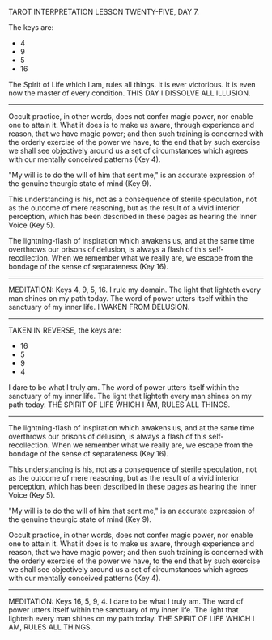 TAROT INTERPRETATION
LESSON TWENTY-FIVE, DAY 7.

The keys are:

-  4
-  9
-  5
- 16

The Spirit of Life which I am, rules all things. It is ever victorious. It is even now the master of every condition. THIS DAY I DISSOLVE ALL ILLUSION.

---

Occult practice, in other words, does not confer magic power, nor enable one to attain it. What it does is to make us aware, through experience and reason, that we have magic power; and then such training is concerned with the orderly exercise of the power we have, to the end that by such exercise we shall see objectively around us a set of circumstances which agrees with our mentally conceived patterns (Key 4).

"My will is to do the will of him that sent me," is an accurate expression of the genuine theurgic state of mind (Key 9).

This understanding is his, not as a consequence of sterile speculation, not as the outcome of mere reasoning, but as the result of a vivid interior perception, which has been described in these pages as hearing the Inner Voice (Key 5).

The lightning-flash of inspiration which awakens us, and at the same time overthrows our prisons of delusion, is always a flash of this self-recollection. When we remember what we really are, we escape from the bondage of the sense of separateness (Key 16).

---

MEDITATION: Keys 4, 9, 5, 16. I rule my domain. The light that lighteth every man shines on my path today. The word of power utters itself within the sanctuary of my inner life. I WAKEN FROM DELUSION.

---

TAKEN IN REVERSE, the keys are:

- 16
-  5
-  9
-  4

I dare to be what I truly am. The word of power utters itself within the sanctuary of my inner life. The light that lighteth every man shines on my path today. THE SPIRIT OF LIFE WHICH I AM, RULES ALL THINGS.

---

The lightning-flash of inspiration which awakens us, and at the same time overthrows our prisons of delusion, is always a flash of this self-recollection. When we remember what we really are, we escape from the bondage of the sense of separateness (Key 16).

This understanding is his, not as a consequence of sterile speculation, not as the outcome of mere reasoning, but as the result of a vivid interior perception, which has been described in these pages as hearing the Inner Voice (Key 5).

"My will is to do the will of him that sent me," is an accurate expression of the genuine theurgic state of mind (Key 9).

Occult practice, in other words, does not confer magic power, nor enable one to attain it. What it does is to make us aware, through experience and reason, that we have magic power; and then such training is concerned with the orderly exercise of the power we have, to the end that by such exercise we shall see objectively around us a set of circumstances which agrees with our mentally conceived patterns (Key 4).

---

MEDITATION: Keys 16, 5, 9, 4. I dare to be what I truly am. The word of power utters itself within the sanctuary of my inner life. The light that lighteth every man shines on my path today. THE SPIRIT OF LIFE WHICH I AM, RULES ALL THINGS.
